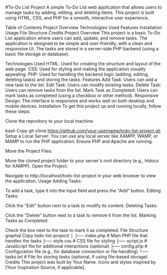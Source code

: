 #To-Do List Project
A simple To-Do List web application that allows users to manage tasks by adding, editing, and deleting items. This project is built using HTML, CSS, and PHP for a smooth, interactive user experience.

Table of Contents
Project Overview
Technologies Used
Features
Installation
Usage
File Structure
Credits
Project Overview
This project is a basic To-Do List application where users can add, update, and remove tasks. The application is designed to be simple and user-friendly, with a clean and responsive UI. The tasks are stored in a server-side PHP backend (using a basic file storage or database).

Technologies Used
HTML: Used for creating the structure and layout of the web page.
CSS: Used for styling and making the application visually appealing.
PHP: Used for handling the backend logic (adding, editing, deleting tasks) and storing the tasks.
Features
Add Task: Users can add a new task to the list.
Edit Task: Users can modify existing tasks.
Delete Task: Users can remove tasks from the list.
Mark Task as Completed: Users can mark tasks as completed (using a checkbox or other method).
Responsive Design: The interface is responsive and works well on both desktop and mobile devices.
Installation
To get this project up and running locally, follow these steps:

Clone the repository to your local machine:

bash
Copy
git clone https://github.com/your-username/todo-list-project.git
Setup a Local Server: You can use any local server like XAMPP, WAMP, or MAMP to run the PHP application. Ensure PHP and Apache are running.

Move the Project Files:

Move the cloned project folder to your server's root directory (e.g., htdocs for XAMPP).
Open the Project:

Navigate to http://localhost/todo-list-project in your web browser to view the application.
Usage
Adding Tasks:

To add a task, type it into the input field and press the "Add" button.
Editing Tasks:

Click the "Edit" button next to a task to modify its content.
Deleting Tasks:

Click the "Delete" button next to a task to remove it from the list.
Marking Tasks as Completed:

Check the box next to the task to mark it as completed.
File Structure
graphql
Copy
todo-list-project/
│
├── index.php               # Main PHP file that handles the tasks
├── style.css               # CSS file for styling
├── script.js               # JavaScript file for additional interactions (optional)
├── config.php              # Configuration file (e.g., for database connection or file handling)
└── tasks.txt               # File for storing tasks (optional, if using file-based storage)
Credits
This project was built by Your Name.
Icons and styles inspired by [Your Inspiration Source, if applicable].

